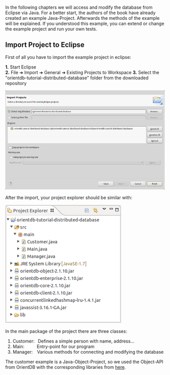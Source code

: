 In the following chapters we will access and modify the database from Eclipse via Java.
For a better start, the authors of the book have already created an example Java-Project.
Afterwards the methods of the example will be explained. If you understood this example, you can extend or change the example project and run your own tests.
## Import Project to Eclipse

First of all you have to import the example project in eclipse:

**1.** Start Eclipse <br/>
**2.** File &#x279c; Import &#x279c; General &#x279c; Existing Projects to Workspace
**3.** Select the "orientdb-tutorial-distributed-database" folder from the downloaded repository

![](./images/project-import.png)

After the import, your project explorer should be similar with:

![](./images/project-explorer.png)

In the main package of the project there are three classes:
    
1. Customer:&ensp; Defines a simple person with name, address...
2. Main:&ensp; &ensp; &ensp; &ensp;Entry-point for our program
3. Manager:&ensp;&ensp;Various methods for connecting and modifying the database



The customer example is a Java-Object-Project, so we used the Object-API from OrientDB with the corresponding libraries from [here](http://orientdb.com/download-previous/).